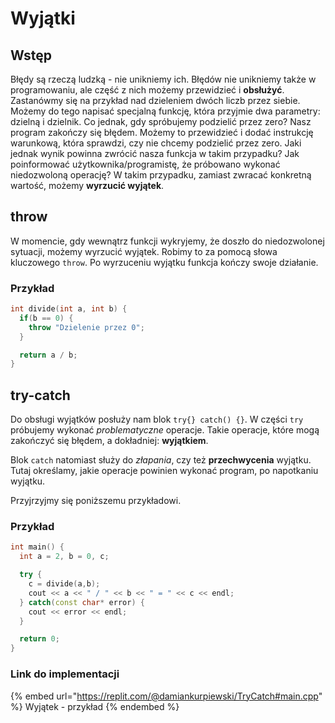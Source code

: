 # Wyjątki

## Wstęp

Błędy są rzeczą ludzką - nie unikniemy ich.
Błędów nie unikniemy także w programowaniu, ale część z nich możemy przewidzieć i **obsłużyć**.
Zastanówmy się na przykład nad dzieleniem dwóch liczb przez siebie.
Możemy do tego napisać specjalną funkcję, która przyjmie dwa parametry: dzielną i dzielnik.
Co jednak, gdy spróbujemy podzielić przez zero?
Nasz program zakończy się błędem.
Możemy to przewidzieć i dodać instrukcję warunkową, która sprawdzi, czy nie chcemy podzielić przez zero.
Jaki jednak wynik powinna zwrócić nasza funkcja w takim przypadku?
Jak poinformować użytkownika/programistę, że próbowano wykonać niedozwoloną operację?
W takim przypadku, zamiast zwracać konkretną wartość, możemy **wyrzucić wyjątek**.

## throw

W momencie, gdy wewnątrz funkcji wykryjemy, że doszło do niedozwolonej sytuacji, możemy wyrzucić wyjątek.
Robimy to za pomocą słowa kluczowego `throw`.
Po wyrzuceniu wyjątku funkcja kończy swoje działanie.

### Przykład

```cpp
int divide(int a, int b) {
  if(b == 0) {
    throw "Dzielenie przez 0";
  }

  return a / b;
}
```

## try-catch

Do obsługi wyjątków posłuży nam blok `try{} catch() {}`.
W części `try` próbujemy wykonać _problematyczne_ operacje.
Takie operacje, które mogą zakończyć się błędem, a dokładniej: **wyjątkiem**.

Blok `catch` natomiast służy do _złapania_, czy też **przechwycenia** wyjątku.
Tutaj określamy, jakie operacje powinien wykonać program, po napotkaniu wyjątku.

Przyjrzyjmy się poniższemu przykładowi.

### Przykład

```cpp
int main() {
  int a = 2, b = 0, c;

  try {
    c = divide(a,b);
    cout << a << " / " << b << " = " << c << endl;
  } catch(const char* error) {
    cout << error << endl;
  }

  return 0;
} 
```

### Link do implementacji

{% embed url="https://replit.com/@damiankurpiewski/TryCatch#main.cpp" %}
Wyjątek - przykład
{% endembed %}
